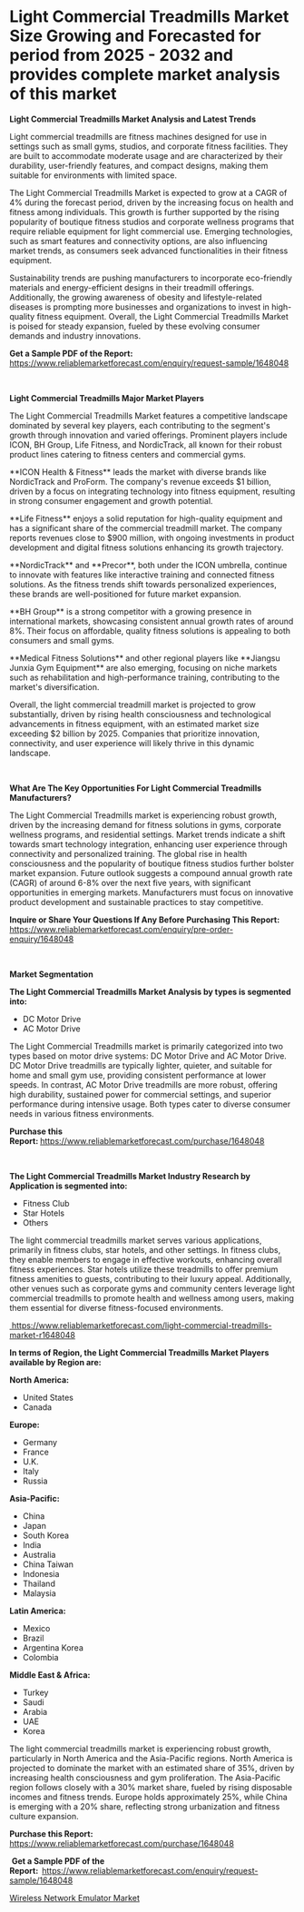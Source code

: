 <p><h1>Light Commercial Treadmills Market Size Growing and Forecasted for period from 2025 - 2032 and provides complete market analysis of this market</h1></p><p><strong>Light Commercial Treadmills Market Analysis and Latest Trends</strong></p>
<p><p>Light commercial treadmills are fitness machines designed for use in settings such as small gyms, studios, and corporate fitness facilities. They are built to accommodate moderate usage and are characterized by their durability, user-friendly features, and compact designs, making them suitable for environments with limited space.</p><p>The Light Commercial Treadmills Market is expected to grow at a CAGR of 4% during the forecast period, driven by the increasing focus on health and fitness among individuals. This growth is further supported by the rising popularity of boutique fitness studios and corporate wellness programs that require reliable equipment for light commercial use. Emerging technologies, such as smart features and connectivity options, are also influencing market trends, as consumers seek advanced functionalities in their fitness equipment. </p><p>Sustainability trends are pushing manufacturers to incorporate eco-friendly materials and energy-efficient designs in their treadmill offerings. Additionally, the growing awareness of obesity and lifestyle-related diseases is prompting more businesses and organizations to invest in high-quality fitness equipment. Overall, the Light Commercial Treadmills Market is poised for steady expansion, fueled by these evolving consumer demands and industry innovations.</p></p>
<p><strong>Get a Sample PDF of the Report:&nbsp;</strong> <a href="https://www.reliablemarketforecast.com/enquiry/request-sample/1648048?utm_campaign=1105&utm_medium=2&utm_source=Github&utm_content=ia&utm_term=22022025&utm_id=light-commercial-treadmills">https://www.reliablemarketforecast.com/enquiry/request-sample/1648048</a></p>
<p>&nbsp;</p>
<p><strong>Light Commercial Treadmills Major Market Players</strong></p>
<p><p>The Light Commercial Treadmills Market features a competitive landscape dominated by several key players, each contributing to the segment's growth through innovation and varied offerings. Prominent players include ICON, BH Group, Life Fitness, and NordicTrack, all known for their robust product lines catering to fitness centers and commercial gyms.</p><p>**ICON Health & Fitness** leads the market with diverse brands like NordicTrack and ProForm. The company's revenue exceeds $1 billion, driven by a focus on integrating technology into fitness equipment, resulting in strong consumer engagement and growth potential.</p><p>**Life Fitness** enjoys a solid reputation for high-quality equipment and has a significant share of the commercial treadmill market. The company reports revenues close to $900 million, with ongoing investments in product development and digital fitness solutions enhancing its growth trajectory.</p><p>**NordicTrack** and **Precor**, both under the ICON umbrella, continue to innovate with features like interactive training and connected fitness solutions. As the fitness trends shift towards personalized experiences, these brands are well-positioned for future market expansion.</p><p>**BH Group** is a strong competitor with a growing presence in international markets, showcasing consistent annual growth rates of around 8%. Their focus on affordable, quality fitness solutions is appealing to both consumers and small gyms.</p><p>**Medical Fitness Solutions** and other regional players like **Jiangsu Junxia Gym Equipment** are also emerging, focusing on niche markets such as rehabilitation and high-performance training, contributing to the market's diversification.</p><p>Overall, the light commercial treadmill market is projected to grow substantially, driven by rising health consciousness and technological advancements in fitness equipment, with an estimated market size exceeding $2 billion by 2025. Companies that prioritize innovation, connectivity, and user experience will likely thrive in this dynamic landscape.</p></p>
<p>&nbsp;</p>
<p><strong>What Are The Key Opportunities For Light Commercial Treadmills Manufacturers?</strong></p>
<p><p>The Light Commercial Treadmills market is experiencing robust growth, driven by the increasing demand for fitness solutions in gyms, corporate wellness programs, and residential settings. Market trends indicate a shift towards smart technology integration, enhancing user experience through connectivity and personalized training. The global rise in health consciousness and the popularity of boutique fitness studios further bolster market expansion. Future outlook suggests a compound annual growth rate (CAGR) of around 6-8% over the next five years, with significant opportunities in emerging markets. Manufacturers must focus on innovative product development and sustainable practices to stay competitive.</p></p>
<p><strong>Inquire or Share Your Questions If Any Before Purchasing This Report:</strong> <a href="https://www.reliablemarketforecast.com/enquiry/pre-order-enquiry/1648048?utm_campaign=1105&utm_medium=2&utm_source=Github&utm_content=ia&utm_term=22022025&utm_id=light-commercial-treadmills">https://www.reliablemarketforecast.com/enquiry/pre-order-enquiry/1648048</a></p>
<p>&nbsp;</p>
<p><strong>Market Segmentation</strong></p>
<p><strong>The Light Commercial Treadmills Market Analysis by types is segmented into:</strong></p>
<p><ul><li>DC Motor Drive</li><li>AC Motor Drive</li></ul></p>
<p><p>The Light Commercial Treadmills market is primarily categorized into two types based on motor drive systems: DC Motor Drive and AC Motor Drive. DC Motor Drive treadmills are typically lighter, quieter, and suitable for home and small gym use, providing consistent performance at lower speeds. In contrast, AC Motor Drive treadmills are more robust, offering high durability, sustained power for commercial settings, and superior performance during intensive usage. Both types cater to diverse consumer needs in various fitness environments.</p></p>
<p><strong>Purchase this Report:&nbsp;</strong><a href="https://www.reliablemarketforecast.com/purchase/1648048?utm_campaign=1105&utm_medium=2&utm_source=Github&utm_content=ia&utm_term=22022025&utm_id=light-commercial-treadmills">https://www.reliablemarketforecast.com/purchase/1648048</a></p>
<p>&nbsp;</p>
<p><strong>The Light Commercial Treadmills Market Industry Research by Application is segmented into:</strong></p>
<p><ul><li>Fitness Club</li><li>Star Hotels</li><li>Others</li></ul></p>
<p><p>The light commercial treadmills market serves various applications, primarily in fitness clubs, star hotels, and other settings. In fitness clubs, they enable members to engage in effective workouts, enhancing overall fitness experiences. Star hotels utilize these treadmills to offer premium fitness amenities to guests, contributing to their luxury appeal. Additionally, other venues such as corporate gyms and community centers leverage light commercial treadmills to promote health and wellness among users, making them essential for diverse fitness-focused environments.</p></p>
<p><a href="https://www.reliablemarketforecast.com/light-commercial-treadmills-market-r1648048?utm_campaign=1105&utm_medium=2&utm_source=Github&utm_content=ia&utm_term=22022025&utm_id=light-commercial-treadmills">&nbsp;https://www.reliablemarketforecast.com/light-commercial-treadmills-market-r1648048</a></p>
<p><strong>In terms of Region, the Light Commercial Treadmills Market Players available by Region are:</strong></p>
<p>
    <p> <strong> North America: </strong>
        <ul>
            <li>United States</li>
            <li>Canada</li>
        </ul>
        </p> 
    <p> <strong> Europe: </strong>
        <ul>
            <li>Germany</li>
            <li>France</li>
            <li>U.K.</li>
            <li>Italy</li>
            <li>Russia</li>
        </ul>
        </p> 
    <p> <strong> Asia-Pacific: </strong>
        <ul>
            <li>China</li>
            <li>Japan</li>
            <li>South Korea</li>
            <li>India</li>
            <li>Australia</li>
            <li>China Taiwan</li>
            <li>Indonesia</li>
            <li>Thailand</li>
            <li>Malaysia</li>
        </ul>
        </p> 
    <p> <strong> Latin America: </strong>
        <ul>
            <li>Mexico</li>
            <li>Brazil</li>
            <li>Argentina Korea</li>
            <li>Colombia</li>
        </ul>
        </p> 
    <p> <strong> Middle East & Africa: </strong>
        <ul>
            <li>Turkey</li>
            <li>Saudi</li>
            <li>Arabia</li>
            <li>UAE</li>
            <li>Korea</li>
        </ul>
    </p>
    </p>
<p><p>The light commercial treadmills market is experiencing robust growth, particularly in North America and the Asia-Pacific regions. North America is projected to dominate the market with an estimated share of 35%, driven by increasing health consciousness and gym proliferation. The Asia-Pacific region follows closely with a 30% market share, fueled by rising disposable incomes and fitness trends. Europe holds approximately 25%, while China is emerging with a 20% share, reflecting strong urbanization and fitness culture expansion.</p></p>
<p><strong>Purchase this Report: </strong><a href="https://www.reliablemarketforecast.com/purchase/1648048?utm_campaign=1105&utm_medium=2&utm_source=Github&utm_content=ia&utm_term=22022025&utm_id=light-commercial-treadmills">https://www.reliablemarketforecast.com/purchase/1648048</a></p>
<p>&nbsp;<strong>Get a Sample PDF of the Report:&nbsp;&nbsp;</strong><a href="https://www.reliablemarketforecast.com/enquiry/request-sample/1648048?utm_campaign=1105&utm_medium=2&utm_source=Github&utm_content=ia&utm_term=22022025&utm_id=light-commercial-treadmills">https://www.reliablemarketforecast.com/enquiry/request-sample/1648048</a></p>
<p><strong></strong></p>
<p><p><a href="https://github.com/prosalinda88/Market-Research-Report-List-7/blob/main/wireless-network-emulator-market.md?utm_campaign=1105&utm_medium=2&utm_source=Github&utm_content=ia&utm_term=22022025&utm_id=light-commercial-treadmills">Wireless Network Emulator Market</a></p></p>